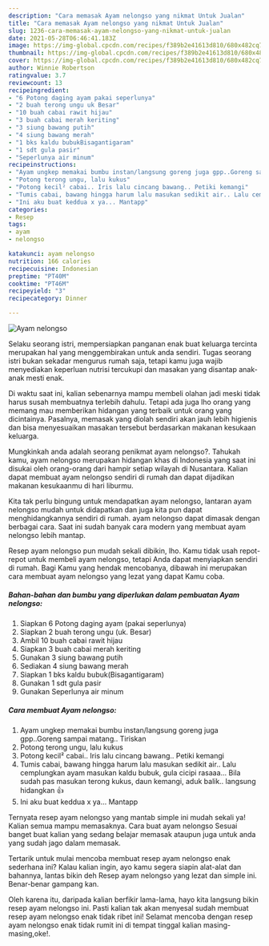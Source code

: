 ```yaml
---
description: "Cara memasak Ayam nelongso yang nikmat Untuk Jualan"
title: "Cara memasak Ayam nelongso yang nikmat Untuk Jualan"
slug: 1236-cara-memasak-ayam-nelongso-yang-nikmat-untuk-jualan
date: 2021-05-28T06:46:41.183Z
image: https://img-global.cpcdn.com/recipes/f389b2e41613d810/680x482cq70/ayam-nelongso-foto-resep-utama.jpg
thumbnail: https://img-global.cpcdn.com/recipes/f389b2e41613d810/680x482cq70/ayam-nelongso-foto-resep-utama.jpg
cover: https://img-global.cpcdn.com/recipes/f389b2e41613d810/680x482cq70/ayam-nelongso-foto-resep-utama.jpg
author: Winnie Robertson
ratingvalue: 3.7
reviewcount: 13
recipeingredient:
- "6 Potong daging ayam pakai seperlunya"
- "2 buah terong ungu uk Besar"
- "10 buah cabai rawit hijau"
- "3 buah cabai merah keriting"
- "3 siung bawang putih"
- "4 siung bawang merah"
- "1 bks kaldu bubukBisagantigaram"
- "1 sdt gula pasir"
- "Seperlunya air minum"
recipeinstructions:
- "Ayam ungkep memakai bumbu instan/langsung goreng juga gpp..Goreng sampai matang.. Tiriskan"
- "Potong terong ungu, lalu kukus"
- "Potong kecil² cabai.. Iris lalu cincang bawang.. Petiki kemangi"
- "Tumis cabai, bawang hingga harum lalu masukan sedikit air.. Lalu cemplungkan ayam masukan kaldu bubuk, gula cicipi rasaaa... Bila sudah pas masukan terong kukus, daun kemangi, aduk balik.. langsung hidangkan 👍"
- "Ini aku buat keddua x ya... Mantapp"
categories:
- Resep
tags:
- ayam
- nelongso

katakunci: ayam nelongso 
nutrition: 166 calories
recipecuisine: Indonesian
preptime: "PT40M"
cooktime: "PT46M"
recipeyield: "3"
recipecategory: Dinner

---
```



![Ayam nelongso](https://img-global.cpcdn.com/recipes/f389b2e41613d810/680x482cq70/ayam-nelongso-foto-resep-utama.jpg)

Selaku seorang istri, mempersiapkan panganan enak buat keluarga tercinta merupakan hal yang menggembirakan untuk anda sendiri. Tugas seorang istri bukan sekadar mengurus rumah saja, tetapi kamu juga wajib menyediakan keperluan nutrisi tercukupi dan masakan yang disantap anak-anak mesti enak.

Di waktu  saat ini, kalian sebenarnya mampu membeli olahan jadi meski tidak harus susah membuatnya terlebih dahulu. Tetapi ada juga lho orang yang memang mau memberikan hidangan yang terbaik untuk orang yang dicintainya. Pasalnya, memasak yang diolah sendiri akan jauh lebih higienis dan bisa menyesuaikan masakan tersebut berdasarkan makanan kesukaan keluarga. 



Mungkinkah anda adalah seorang penikmat ayam nelongso?. Tahukah kamu, ayam nelongso merupakan hidangan khas di Indonesia yang saat ini disukai oleh orang-orang dari hampir setiap wilayah di Nusantara. Kalian dapat membuat ayam nelongso sendiri di rumah dan dapat dijadikan makanan kesukaanmu di hari liburmu.

Kita tak perlu bingung untuk mendapatkan ayam nelongso, lantaran ayam nelongso mudah untuk didapatkan dan juga kita pun dapat menghidangkannya sendiri di rumah. ayam nelongso dapat dimasak dengan berbagai cara. Saat ini sudah banyak cara modern yang membuat ayam nelongso lebih mantap.

Resep ayam nelongso pun mudah sekali dibikin, lho. Kamu tidak usah repot-repot untuk membeli ayam nelongso, tetapi Anda dapat menyiapkan sendiri di rumah. Bagi Kamu yang hendak mencobanya, dibawah ini merupakan cara membuat ayam nelongso yang lezat yang dapat Kamu coba.

<!--inarticleads1-->

##### Bahan-bahan dan bumbu yang diperlukan dalam pembuatan Ayam nelongso:

1. Siapkan 6 Potong daging ayam (pakai seperlunya)
1. Siapkan 2 buah terong ungu (uk. Besar)
1. Ambil 10 buah cabai rawit hijau
1. Siapkan 3 buah cabai merah keriting
1. Gunakan 3 siung bawang putih
1. Sediakan 4 siung bawang merah
1. Siapkan 1 bks kaldu bubuk(Bisagantigaram)
1. Gunakan 1 sdt gula pasir
1. Gunakan Seperlunya air minum




<!--inarticleads2-->

##### Cara membuat Ayam nelongso:

1. Ayam ungkep memakai bumbu instan/langsung goreng juga gpp..Goreng sampai matang.. Tiriskan
1. Potong terong ungu, lalu kukus
1. Potong kecil² cabai.. Iris lalu cincang bawang.. Petiki kemangi
1. Tumis cabai, bawang hingga harum lalu masukan sedikit air.. Lalu cemplungkan ayam masukan kaldu bubuk, gula cicipi rasaaa... Bila sudah pas masukan terong kukus, daun kemangi, aduk balik.. langsung hidangkan 👍
1. Ini aku buat keddua x ya... Mantapp




Ternyata resep ayam nelongso yang mantab simple ini mudah sekali ya! Kalian semua mampu memasaknya. Cara buat ayam nelongso Sesuai banget buat kalian yang sedang belajar memasak ataupun juga untuk anda yang sudah jago dalam memasak.

Tertarik untuk mulai mencoba membuat resep ayam nelongso enak sederhana ini? Kalau kalian ingin, ayo kamu segera siapin alat-alat dan bahannya, lantas bikin deh Resep ayam nelongso yang lezat dan simple ini. Benar-benar gampang kan. 

Oleh karena itu, daripada kalian berfikir lama-lama, hayo kita langsung bikin resep ayam nelongso ini. Pasti kalian tak akan menyesal sudah membuat resep ayam nelongso enak tidak ribet ini! Selamat mencoba dengan resep ayam nelongso enak tidak rumit ini di tempat tinggal kalian masing-masing,oke!.

